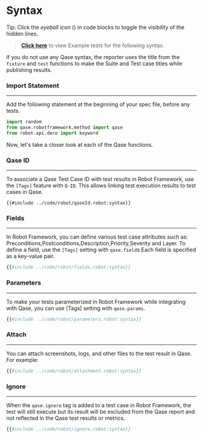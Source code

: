# Syntax

Tip: Click the _eyeball icon_ (<i class="fa fa-eye"></i>) in code blocks to toggle the visibility of the hidden lines.

> [**Click here**](https://github.com/cskmnrpt/qase-robot/tree/main/resources/examples) to view Example tests for the following syntax.


If you do not use any Qase syntax, the reporter uses the title from the `fixture` and `test` functions to make the Suite and Test case titles while publishing results.


### Import Statement
---
Add the following statement at the beginning of your spec file, before any tests.

```python
import random
from qase.robotframework.method import qase
from robot.api.deco import keyword
```
Now, let's take a closer look at each of the Qase functions.


### Qase ID
---
To associate a Qase Test Case ID with test results in Robot Framework, use the `[Tags]` feature with `Q-ID`. This allows linking test execution results to test cases in Qase.

```robot
{{#include ../code/robot/qaseId.robot:syntax}}
```

### Fields
---
In Robot Framework, you can define various test case attributes such as: Preconditions,Postconditions,Description,Priority,Severity and Layer.
To define a field, use the `[Tags]` setting with `qase.field`s.Each field is specified as a key-value pair.

```python
{{#include ../code/robot/fields.robot:syntax}}
```

### Parameters
---
To make your tests parameterized in Robot Framework while integrating with Qase, you can use [Tags] setting with `qase.params`.

```python
{{#include ../code/robot/parameters.robot:syntax}}
```

### Attach
---
You can attach screenshots, logs, and other files to the test result in Qase.
For example: 

```python
{{#include ../code/robot/attachment.robot:syntax}}
```

### Ignore
---
When the `qase.ignore` tag is added to a test case in Robot Framework, the test will still execute but its result will be excluded from the Qase report and not reflected in the Qase test results or metrics.
```python
{{#include ../code/robot/ignore.robot:syntax}}
```

